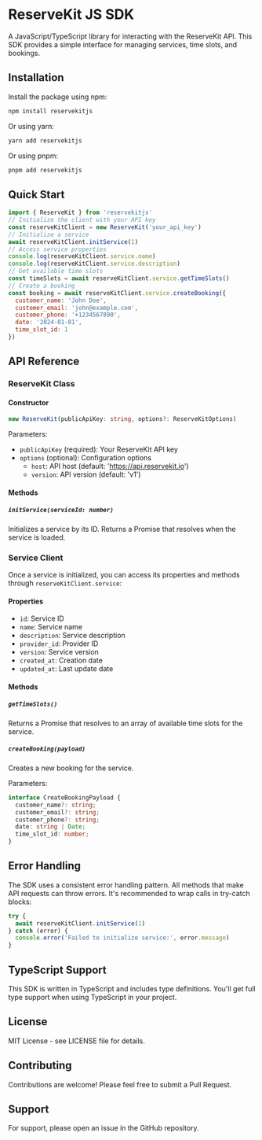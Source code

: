 # ReserveKit JS SDK

A JavaScript/TypeScript library for interacting with the ReserveKit API. This SDK provides a simple interface for managing services, time slots, and bookings.

## Installation

Install the package using npm:

```bash
npm install reservekitjs
```

Or using yarn:

```bash
yarn add reservekitjs
```

Or using pnpm:

```bash
pnpm add reservekitjs
```

## Quick Start

```javascript
import { ReserveKit } from 'reservekitjs'
// Initialize the client with your API key
const reserveKitClient = new ReserveKit('your_api_key')
// Initialize a service
await reserveKitClient.initService(1)
// Access service properties
console.log(reserveKitClient.service.name)
console.log(reserveKitClient.service.description)
// Get available time slots
const timeSlots = await reserveKitClient.service.getTimeSlots()
// Create a booking
const booking = await reserveKitClient.service.createBooking({
  customer_name: 'John Doe',
  customer_email: 'john@example.com',
  customer_phone: '+1234567890',
  date: '2024-01-01',
  time_slot_id: 1
})
```

## API Reference

### ReserveKit Class

#### Constructor

```typescript
new ReserveKit(publicApiKey: string, options?: ReserveKitOptions)
```

Parameters:

- `publicApiKey` (required): Your ReserveKit API key
- `options` (optional): Configuration options
  - `host`: API host (default: '<https://api.reservekit.io>')
  - `version`: API version (default: 'v1')

#### Methods

##### `initService(serviceId: number)`

Initializes a service by its ID. Returns a Promise that resolves when the service is loaded.

### Service Client

Once a service is initialized, you can access its properties and methods through `reserveKitClient.service`:

#### Properties

- `id`: Service ID
- `name`: Service name
- `description`: Service description
- `provider_id`: Provider ID
- `version`: Service version
- `created_at`: Creation date
- `updated_at`: Last update date

#### Methods

##### `getTimeSlots()`

Returns a Promise that resolves to an array of available time slots for the service.

##### `createBooking(payload)`

Creates a new booking for the service.

Parameters:

```typescript
interface CreateBookingPayload {
  customer_name?: string;
  customer_email?: string;
  customer_phone?: string;
  date: string | Date;
  time_slot_id: number;
}
```

## Error Handling

The SDK uses a consistent error handling pattern. All methods that make API requests can throw errors. It's recommended to wrap calls in try-catch blocks:

```js
try {
  await reserveKitClient.initService(1)
} catch (error) {
  console.error('Failed to initialize service:', error.message)
}
```

## TypeScript Support

This SDK is written in TypeScript and includes type definitions. You'll get full type support when using TypeScript in your project.

## License

MIT License - see LICENSE file for details.

## Contributing

Contributions are welcome! Please feel free to submit a Pull Request.

## Support

For support, please open an issue in the GitHub repository.
